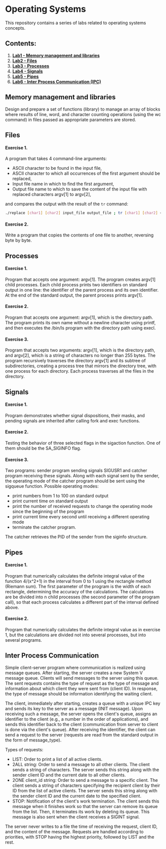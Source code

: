 # Operating Systems

This repository contains a series of labs related to operating systems concepts.

## Contents:

1. **[Lab1 - Memory management and libraries](#memory-management-and-libraries)**
2. **[Lab2 - Files](#files)**
3. **[Lab3 - Processes](#processes)**
4. **[Lab4 - Signals](#signals)**
5. **[Lab5 - Pipes](#pipes)**
6. **[Lab6 - Inter Process Communication (IPC)](#inter-process-communication)**

## Memory management and libraries

Design and prepare a set of functions (library) to manage an array of blocks where results of line, word, and character counting operations (using the wc command) in files passed as appropriate parameters are stored.

## Files

#### Exercise 1.

A program that takes 4 command-line arguments:

- ASCII character to be found in the input file,
- ASCII character to which all occurrences of the first argument should be replaced,
- Input file name in which to find the first argument,
- Output file name to which to save the content of the input file with replaced characters argv[1] to argv[2],

and compares the output with the result of the `tr` command:

```bash
./replace [char1] [char2] input_file output_file ; tr [char1] [char2] < input_file > tmp ; diff -s tmp output_file
```

#### Exercise 2.

Write a program that copies the contents of one file to another, reversing byte by byte.

## Processes

#### Exercise 1.

Program that accepts one argument: argv[1]. The program creates argv[1] child processes. Each child process prints two identifiers on standard output in one line: the identifier of the parent process and its own identifier. At the end of the standard output, the parent process prints argv[1].

#### Exercise 2.

Program that accepts one argument: argv[1], which is the directory path. The program prints its own name without a newline character using printf, and then executes the /bin/ls program with the directory path using execl.

#### Exercise 3.

Program that accepts two arguments: argv[1], which is the directory path, and argv[2], which is a string of characters no longer than 255 bytes. The program recursively traverses the directory argv[1] and its subtree of subdirectories, creating a process tree that mirrors the directory tree, with one process for each directory. Each process traverses all the files in the directory.

## Signals

#### Exercise 1.

Program demonstrates whether signal dispositions, their masks, and pending signals are inherited after calling fork and exec functions.

#### Exercise 2.

Testing the behavior of three selected flags in the sigaction function. One of them should be the SA_SIGINFO flag.

#### Exercise 3.

Two programs: sender program sending signals SIGUSR1 and catcher program receiving these signals. Along with each signal sent by the sender, the operating mode of the catcher program should be sent using the sigqueue function. Possible operating modes:

- print numbers from 1 to 100 on standard output
- print current time on standard output
- print the number of received requests to change the operating mode since the beginning of the program
- print current time every second until receiving a different operating mode
- terminate the catcher program.

The catcher retrieves the PID of the sender from the siginfo structure.

## Pipes

#### Exercise 1.

Program that numerically calculates the definite integral value of the function 4/(x^2+1) in the interval from 0 to 1 using the rectangle method (Riemann sum). The first parameter of the program is the width of each rectangle, determining the accuracy of the calculations. The calculations are be divided into n child processes (the second parameter of the program call), so that each process calculates a different part of the interval defined above.

#### Exercise 2.

Program that numerically calculates the definite integral value as in exercise 1, but the calculations are divided not into several processes, but into several programs.

## Inter Process Communication

Simple client-server program where communication is realized using message queues. After starting, the server creates a new System V message queue. Clients will send messages to the server using this queue. The sent requests contains the type of request as the type of message and information about which client they were sent from (client ID). In response, the type of message should be information identifying the waiting client.

The client, immediately after starting, creates a queue with a unique IPC key and sends its key to the server as a message (INIT message). Upon receiving such a message, the server opens the client's queue, assigns an identifier to the client (e.g., a number in the order of applications), and sends this identifier back to the client (communication from server to client is done via the client's queue). After receiving the identifier, the client can send a request to the server (requests are read from the standard output in the form of message_type).

Types of requests:

- LIST: Order to print a list of all active clients.
- 2ALL string: Order to send a message to all other clients. The client sends a string of characters. The server sends this string along with the sender client ID and the current date to all other clients.
- 2ONE client_id string: Order to send a message to a specific client. The client sends a string of characters specifying the recipient client by their ID from the list of active clients. The server sends this string along with the sender client ID and the current date to the specified client.
- STOP: Notification of the client's work termination. The client sends this message when it finishes work so that the server can remove its queue from the list. Then, it terminates its work by deleting its queue. This message is also sent when the client receives a SIGINT signal.

The server never writes to a file the time of receiving the request, client ID, and the content of the message. Requests are handled according to priorities, with STOP having the highest priority, followed by LIST and the rest.

